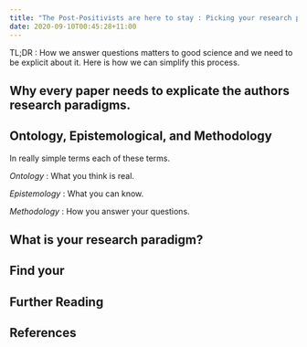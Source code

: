 ```yaml
---
title: "The Post-Positivists are here to stay : Picking your research paradigms"
date: 2020-09-10T00:45:28+11:00
---
```



TL;DR : How we answer questions matters to good science and we need to be explicit about it. Here is how we can simplify this process.    

## Why every paper needs to explicate the authors research paradigms. 

## Ontology, Epistemological, and Methodology 

In really simple terms each of these terms. 

*Ontology* : What you think is real. 

*Epistemology* : What you can know.  

*Methodology*  : How you answer your questions. 

## What is your research paradigm? 

## Find your

## Further Reading

## References 
